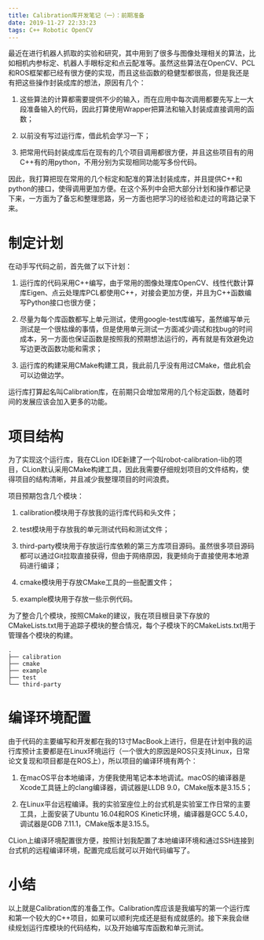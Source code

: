 ```yaml
---
title: Calibration库开发笔记（一）：前期准备
date: 2019-11-27 22:33:23
tags: C++ Robotic OpenCV
---
```


最近在进行机器人抓取的实验和研究，其中用到了很多与图像处理相关的算法，比如相机内参标定、机器人手眼标定和点云配准等。虽然这些算法在OpenCV、PCL和ROS框架都已经有很方便的实现，而且这些函数的稳健型都很高，但是我还是有把这些操作封装成库的想法，原因有几个： 

1. 这些算法的计算都需要提供不少的输入，而在应用中每次调用都要先写上一大段准备输入的代码，因此打算使用Wrapper把算法和输入封装成直接调用的函数； 

2. 以前没有写过运行库，借此机会学习一下； 

3. 把常用代码封装成库后在现有的几个项目调用都很方便，并且这些项目有的用C++有的用python，不用分别为实现相同功能写多份代码。 

因此，我打算把现在常用的几个标定和配准的算法封装成库，并且提供C++和python的接口，使得调用更加方便。在这个系列中会把大部分计划和操作都记录下来，一方面为了备忘和整理思路，另一方面也把学习的经验和走过的弯路记录下来。 



<!-- more -->

# 制定计划 

在动手写代码之前，首先做了以下计划： 

1. 运行库的代码采用C++编写，由于常用的图像处理库OpenCV、线性代数计算库Eigen、点云处理库PCL都使用C++，对接会更加方便，并且为C++函数编写Python接口也很方便； 

2. 尽量为每个库函数都写上单元测试，使用google-test库编写，虽然编写单元测试是一个很枯燥的事情，但是使用单元测试一方面减少调试和找bug的时间成本，另一方面也保证函数是按照我的预期想法运行的，再有就是有效避免边写边更改函数功能和需求； 

3. 运行库的构建采用CMake构建工具，我此前几乎没有用过CMake，借此机会可以边做边学。 

运行库打算起名叫Calibration库，在前期只会增加常用的几个标定函数，随着时间的发展应该会加入更多的功能。 

# 项目结构 

为了实现这个运行库，我在CLion IDE新建了一个叫robot-calibration-lib的项目，CLion默认采用CMake构建工具，因此我需要仔细规划项目的文件结构，使得项目的结构清晰，并且减少我整理项目的时间浪费。 

项目预期包含几个模块： 

1. calibration模块用于存放我的运行库代码和头文件； 

2. test模块用于存放我的单元测试代码和测试文件； 

3. third-party模块用于存放运行库依赖的第三方库项目源码。虽然很多项目源码都可以通过Git拉取直接获得，但由于网络原因，我更倾向于直接使用本地源码进行编译； 

4. cmake模块用于存放CMake工具的一些配置文件； 

5. example模块用于存放一些示例代码。 

为了整合几个模块，按照CMake的建议，我在项目根目录下存放的CMakeLists.txt用于追踪子模块的整合情况，每个子模块下的CMakeLists.txt用于管理各个模块的构建。 

```shell
.
├── calibration
├── cmake
├── example
├── test
└── third-party
```

# 编译环境配置 

由于代码的主要编写和开发都在我的13寸MacBook上进行，但是在计划中我的运行库预计主要都是在Linux环境运行（一个很大的原因是ROS只支持Linux，日常论文复现和项目都是在ROS上），所以项目的编译环境有两个： 

1. 在macOS平台本地编译，方便我使用笔记本本地调试。macOS的编译器是Xcode工具链上的clang编译器，调试器是LLDB 9.0，CMake版本是3.15.5； 

2. 在Linux平台远程编译。我的实验室座位上的台式机是实验室工作日常的主要工具，上面安装了Ubuntu 16.04和ROS Kinetic环境，编译器是GCC 5.4.0，调试器是GDB 7.11.1，CMake版本是3.15.5。 

CLion上编译环境配置很方便，按照计划我配置了本地编译环境和通过SSH连接到台式机的远程编译环境，配置完成后就可以开始代码编写了。 

# 小结 

以上就是Calibration库的准备工作。Calibration库应该是我编写的第一个运行库和第一个较大的C++项目，如果可以顺利完成还是挺有成就感的。接下来我会继续规划运行库模块的代码结构，以及开始编写库函数和单元测试。 